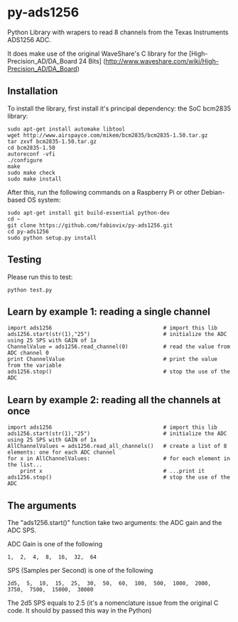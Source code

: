 # py-ads1256
Python Library with wrapers to read 8 channels from the Texas Instruments ADS1256 ADC.

It does make use of the original WaveShare's C library for the [High-Precision_AD/DA_Board 24 Bits] (http://www.waveshare.com/wiki/High-Precision_AD/DA_Board) 

## Installation

To install the library, first install it's principal dependency: the SoC bcm2835 library:

    sudo apt-get install automake libtool
    wget http://www.airspayce.com/mikem/bcm2835/bcm2835-1.50.tar.gz
    tar zxvf bcm2835-1.50.tar.gz
    cd bcm2835-1.50
    autoreconf -vfi
    ./configure
    make
    sudo make check
    sudo make install



After this, run the following commands on a Raspberry Pi or other Debian-based OS system:

    sudo apt-get install git build-essential python-dev
    cd ~
    git clone https://github.com/fabiovix/py-ads1256.git
    cd py-ads1256
    sudo python setup.py install


## Testing

Please run this to test:

    python test.py


## Learn by example 1: reading a single channel

    import ads1256                                   # import this lib
    ads1256.start(str(1),"25")                       # initialize the ADC using 25 SPS with GAIN of 1x
    ChannelValue = ads1256.read_channel(0)           # read the value from ADC channel 0 
    print ChannelValue                               # print the value from the variable
    ads1256.stop()                                   # stop the use of the ADC



## Learn by example 2: reading all the channels at once

    import ads1256                                   # import this lib
    ads1256.start(str(1),"25")                       # initialize the ADC using 25 SPS with GAIN of 1x
    AllChannelValues = ads1256.read_all_channels()   # create a list of 8 elements: one for each ADC channel 
    for x in AllChannelValues:                       # for each element in the list... 
        print x                                      # ...print it
    ads1256.stop()                                   # stop the use of the ADC
 
 
## The arguments

The "ads1256.start()" function take two arguments: the ADC gain and the ADC SPS.


ADC Gain is one of the following

    1,  2,  4,  8,  16,  32,  64



SPS (Samples per Second) is one of the following

    2d5,  5,  10,  15,  25,  30,  50,  60,  100,  500,  1000,  2000,  3750,  7500,  15000,  30000

The 2d5 SPS equals to 2.5 (it's a nomenclature issue from the original C code. It should by passed this way in the Python)
 

